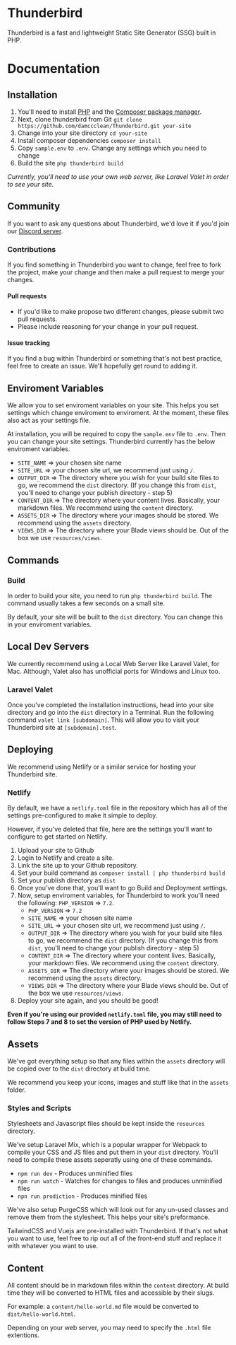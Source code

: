 # Thunderbird

Thunderbird is a fast and lightweight Static Site Generator (SSG) built in PHP.

# Documentation

## Installation

1. You'll need to install [PHP](http://php.net/downloads.php) and the [Composer package manager](https://getcomposer.org/download/).
2. Next, clone thunderbird from Git `git clone https://github.com/damccclean/Thunderbird.git your-site`
3. Change into your site directory `cd your-site`
4. Install composer dependencies `composer install`
5. Copy `sample.env` to `.env`. Change any settings which you need to change
6. Build the site `php thunderbird build`

*Currently, you'll need to use your own web server, like Laravel Valet in order to see your site.*

## Community

If you want to ask any questions about Thunderbird, we'd love it if you'd join our [Discord server](https://discord.gg/QVYkSGs).

### Contributions

If you find something in Thunderbird you want to change, feel free to fork the project, make your change and then make a pull request to merge your changes.

#### Pull requests

* If you'd like to make propose two different changes, please submit two pull requests.
* Please include reasoning for your change in your pull request.

#### Issue tracking

If you find a bug within Thunderbird or something that's not best practice, feel free to create an issue. We'll hopefully get round to adding it.

## Enviroment Variables

We allow you to set enviroment variables on your site. This helps you set settings which change enviroment to enviroment. At the moment, these files also act as your settings file.

At installation, you will be required to copy the `sample.env` file to `.env`. Then you can change your site settings. Thunderbird currently has the below enviroment variables.

* `SITE_NAME` => your chosen site name
* `SITE_URL` => your chosen site url, we recommend just using `/`.
* `OUTPUT_DIR` => The directory where you wish for your build site files to go, we recommend the `dist` directory. (If you change this from `dist`, you'll need to change your publish directory - step 5)
* `CONTENT_DIR` => The directory where your content lives. Basically, your markdown files. We recommend using the `content` directory.
* `ASSETS_DIR` => The directory where your images should be stored. We recommend using the `assets` directory.
* `VIEWS_DIR` => The directory where your Blade views should be. Out of the box we use `resources/views`.

## Commands

### Build

In order to build your site, you need to run `php thunderbird build`. The command usually takes a few seconds on a small site.

By default, your site will be built to the `dist` directory. You can change this in your enviroment variables.

## Local Dev Servers

We currently recommend using a Local Web Server like Laravel Valet, for Mac. Although, Valet also has unofficial ports for Windows and Linux too.

### Laravel Valet

Once you've completed the installation instructions, head into your site directory and go into the `dist` directory in a Terminal. Run the following command `valet link [subdomain]`. This will allow you to visit your Thunderbird site at `[subdomain].test`.

## Deploying

We recommend using Netlify or a similar service for hosting your Thunderbird site.

### Netlify

By default, we have a `netlify.toml` file in the repository which has all of the settings pre-configured to make it simple to deploy.

However, if you've deleted that file, here are the settings you'll want to configure to get started on Netlify.

1. Upload your site to Github
2. Login to Netlify and create a site.
3. Link the site up to your Github repository.
4. Set your build command as `composer install | php thunderbird build`
5. Set your publish directory as `dist`
6. Once you've done that, you'll want to go Build and Deployment settings.
7. Now, setup enviroment variables, for Thunderbird to work you'll need the following: `PHP_VERSION` => `7.2`.
    * `PHP_VERSION` => `7.2`
    * `SITE_NAME` => your chosen site name
    * `SITE_URL` => your chosen site url, we recommend just using `/`.
    * `OUTPUT_DIR` => The directory where you wish for your build site files to go, we recommend the `dist` directory. (If you change this from `dist`, you'll need to change your publish directory - step 5)
    * `CONTENT_DIR` => The directory where your content lives. Basically, your markdown files. We recommend using the `content` directory.
    * `ASSETS_DIR` => The directory where your images should be stored. We recommend using the `assets` directory.
    * `VIEWS_DIR` => The directory where your Blade views should be. Out of the box we use `resources/views`.
8. Deploy your site again, and you should be good!

**Even if you're using our provided `netlify.toml` file, you may still need to follow Steps 7 and 8 to set the version of PHP used by Netlify.**

## Assets

We've got everything setup so that any files within the `assets` directory will be copied over to the `dist` directory at build time.

We recommend you keep your icons, images and stuff like that in the `assets` folder.

### Styles and Scripts

Stylesheets and Javascript files should be kept inside the `resources` directory. 

We've setup Laravel Mix, which is a popular wrapper for Webpack to compile your CSS and JS files and put them in your `dist` directory. You'll need to compile these assets seperatly using one of these commands.

* `npm run dev` - Produces unminified files
* `npm run watch` - Watches for changes to files and produces unminified files
* `npn run prodiction` - Produces minified files

We've also setup PurgeCSS which will look out for any un-used classes and remove them from the stylesheet. This helps your site's preformance.

TailwindCSS and Vuejs are pre-installed with Thunderbird. If that's not what you want to use, feel free to rip out all of the front-end stuff and replace it with whatever you want to use.

## Content

All content should be in markdown files within the `content` directory. At build time they will be converted to HTML files and accessible by their slugs.

For example: a `content/hello-world.md` file would be converted to `dist/hello-world.html`. 

Depending on your web server, you may need to specify the `.html` file extentions. 